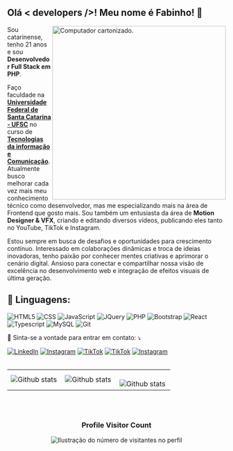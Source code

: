 ## Olá < developers />! Meu nome é <strong>Fabinho</strong>! 👋

<img src="https://raw.githubusercontent.com/MicaelliMedeiros/micaellimedeiros/master/image/computer-illustration.png" alt="Computador cartonizado." min-width="400px" max-width="400px" width="400px" align="right">

<p align="left"> 
  Sou catarinense, tenho 21 anos e sou <strong>Desenvolvedor Full Stack em PHP</strong>.

Faço faculdade na <a href="https://ufsc.br/" target="_blank"><strong>Universidade Federal de Santa Catarina - UFSC</strong></a> no curso de <a target="_blank" href="https://tic.ufsc.br/"><strong>Tecnologias da informação e Comunicação</strong></a>. Atualmente busco melhorar cada vez mais meu conhecimento técnico como desenvolvedor, mas me especializando mais na área de Frontend que gosto mais. Sou também um entusiasta da área de <strong>Motion Designer & VFX</strong>, criando e editando diversos vídeos, publicando eles tanto no YouTube, TikTok e Instagram.

Estou sempre em busca de desafios e oportunidades para crescimento contínuo. Interessado em colaborações dinâmicas e troca de ideias inovadoras, tenho paixão por conhecer mentes criativas e aprimorar o cenário digital. Ansioso para conectar e compartilhar nossa visão de excelência no desenvolvimento web e integração de efeitos visuais de última geração.

<h2 align="left">
 🦄 Linguagens:
</h2>

![HTML5](https://img.shields.io/badge/HTML5-E34F26?style=for-the-badge&logo=html5&logoColor=white)
![CSS](https://img.shields.io/badge/CSS3-1572B6?style=for-the-badge&logo=css3&logoColor=white)
![JavaScript](https://img.shields.io/badge/JavaScript-F7DF1E?style=for-the-badge&logo=javascript&logoColor=black)
![JQuery](https://img.shields.io/badge/jQuery-0769AD?style=for-the-badge&logo=jquery&logoColor=white)
![PHP](https://img.shields.io/badge/Php-787CB4?style=for-the-badge&logo=php&logoColor=white)
![Bootstrap](https://img.shields.io/badge/Bootstrap-563D7C?style=for-the-badge&logo=bootstrap&logoColor=white)
![React](https://img.shields.io/badge/React-20232A?style=for-the-badge&logo=react&logoColor=61DAFB)
![Typescript](https://img.shields.io/badge/TypeScript-007ACC?style=for-the-badge&logo=typescript&logoColor=white)
![MySQL](https://img.shields.io/badge/MySQL-00000F?style=for-the-badge&logo=mysql&logoColor=white)
![Git](https://img.shields.io/badge/Git-E34F26?style=for-the-badge&logo=git&logoColor=white)

<p align="left">
  💌 Sinta-se a vontade para entrar em contato: ⤵️
</p>

<a target="_blank" href="https://www.linkedin.com/in/fabinhofreitas" title="LinkedIn" target="_blank">
<img src="https://img.shields.io/badge/Linkedin-0077B5?style=for-the-badge&logo=linkedin&logoColor=white" alt="LinkedIn"/></a>

<a target="_blank" href="https://www.instagram.com/ffabiiin/" title="Instagram" target="_blank">
<img src="https://img.shields.io/badge/Instagram-E4405F?style=for-the-badge&logo=instagram&logoColor=white" alt="Instagram"/></a>

<a target="_blank" href="https://www.youtube.com/@fabinhodesigns" title="YouTube" target="_blank">
<img src="https://img.shields.io/badge/@fabinhodesigns-FF0909?style=for-the-badge&logo=youtube&logoColor=white" alt="TikTok"/></a>

<a target="_blank" href="https://www.tiktok.com/@fabinhodesigns" title="TikTok" target="_blank">
<img src="https://img.shields.io/badge/@fabinhodesigns-000000?style=for-the-badge&logo=tiktok&logoColor=white" alt="TikTok"/></a>

<a target="_blank" href="https://www.instagram.com/fabinhodesigns/" title="Instagram" target="_blank">
<img src="https://img.shields.io/badge/@fabinhodesigns-E4405F?style=for-the-badge&logo=instagram&logoColor=white" alt="Instagram"/></a>

<br>
<br>
<table>
  <tr>
    <td>
      <img
        align="left"
        src="https://github-readme-stats.vercel.app/api?username=fabinhodesigns&theme=dark&hide_border=false&include_all_commits=true&count_private=true"
        alt="Github stats"
      />
    </td>
    <td>
      <img
        align="left"
        src="https://github-readme-stats.vercel.app/api/top-langs/?username=fabinhodesigns&theme=dark&hide_border=false&include_all_commits=true&count_private=true&layout=compact"
        alt="Github stats"
      />
    </td>
    <td>
      <br />
      <img
        align="left"
        src="https://github-readme-streak-stats.herokuapp.com/?user=fabinhodesigns&theme=dark&hide_border=false"
        alt="Github stats"
      />
    </td>
  </tr>
</table>

<br>

<p align="center">
  <a target="_blank"
    href="https://github.com/ryo-ma/github-profile-trophy"
    title="repositório de troféus"
  >
    <img
      width="800
      src="https://github-profile-trophy.vercel.app/?username=fabinhodesigns&column=8&theme=darkhub&no-frame=true&no-bg=true"
    />
  </a>
</p>

<div align="center">
  <h3><b>Profile Visitor Count</b></h3>
</div>

<p align="center">
  <img
    src="https://profile-counter.glitch.me/fabinhodesigns/count.svg"
    alt="Ilustração do número de visitantes no perfil"
  />
</p>
